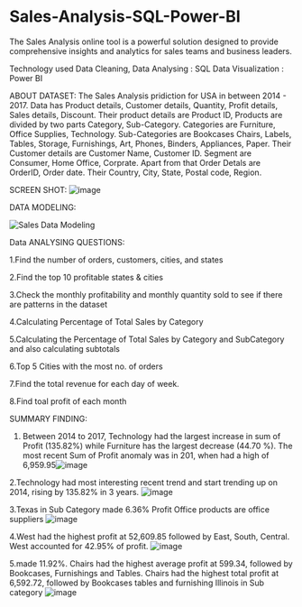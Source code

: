 # Sales-Analysis-SQL-Power-BI

The Sales Analysis online tool is a powerful solution designed to provide comprehensive insights and analytics for sales teams and business leaders.

Technology used
  Data Cleaning, Data Analysing : SQL
  Data Visualization : Power BI

  ABOUT DATASET:
    The Sales Analysis pridiction for USA in between 2014 - 2017. Data has Product details, Customer details, Quantity, Profit details, Sales details, Discount.
    Their product details are Product ID, Products are divided by two parts Category, Sub-Category. Categories are Furniture, Office Supplies, Technology. Sub-Categories are Bookcases
Chairs, Labels, Tables, Storage, Furnishings, Art, Phones, Binders, Appliances, Paper.
    Their Customer details are Customer Name, Customer ID. Segment are Consumer, Home Office, Corprate. Apart from that Order Detals are OrderID, Order date.
    Their Country, City, State, Postal code, Region.

SCREEN SHOT:
![image](https://github.com/SRIDHAR-BASKARAN/Sales-Analysis-SQL-Power-BI/assets/142026057/aa8963ec-7d7a-4882-a346-85c7a95309fa)


DATA MODELING:

![Sales Data Modeling](https://github.com/SRIDHAR-BASKARAN/Sales-Analysis-SQL-Power-BI/assets/142026057/a816dafc-7563-4fe3-8556-deea223362c5)


Data ANALYSING QUESTIONS:

 1.Find the number of orders, customers, cities, and states
 
 2.Find the top 10 profitable states & cities
 
 3.Check the monthly profitability and monthly quantity sold to see if there are patterns in the dataset
 
 4.Calculating Percentage of Total Sales by Category
 
 5.Calculating the Percentage of Total Sales by Category and SubCategory and also calculating subtotals
 
 6.Top 5 Cities with the most no. of orders 
 
 7.Find the total revenue for each day of week.
 
 8.Find toal profit of each month


 SUMMARY FINDING:

 1. Between 2014 to 2017, Technology had the largest increase in sum of Profit (135.82%) while Furniture has the largest decrease (44.70 %). The most recent Sum of Profit anomaly was in 201, when had a high of 6,959.95![image](https://github.com/SRIDHAR-BASKARAN/Sales-Analysis-SQL-Power-BI/assets/142026057/0d39c479-be76-4bd8-aa96-88b81bdfadd8)

 2.Technology had most interesting recent trend and start trending up on 2014, rising by 135.82% in 3 years.
  ![image](https://github.com/SRIDHAR-BASKARAN/Sales-Analysis-SQL-Power-BI/assets/142026057/4061a257-295c-4bd1-bedb-11a54ea11ac3)

3.Texas in Sub Category made 6.36% Profit Office products are office suppliers 
![image](https://github.com/SRIDHAR-BASKARAN/Sales-Analysis-SQL-Power-BI/assets/142026057/ce3d2391-01b4-4825-90c5-766130d87db8)

4.West had the highest profit at 52,609.85 followed by East, South, Central. West accounted for 42.95% of profit.
![image](https://github.com/SRIDHAR-BASKARAN/Sales-Analysis-SQL-Power-BI/assets/142026057/bc72d08e-3675-489f-abf9-26c938e7a0c7)

5.made 11.92%. Chairs had the highest average profit at 599.34, followed by Bookcases, Furnishings and Tables. Chairs had the highest total profit at 6,592.72, followed by Bookcases tables and furnishing Illinois in Sub category 
![image](https://github.com/SRIDHAR-BASKARAN/Sales-Analysis-SQL-Power-BI/assets/142026057/020f35f7-f806-4d16-a1f3-53698fc79c49)



  




    
        
 
